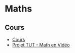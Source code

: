 <!--
Created by Its-Just-Nans - https://github.com/Its-Just-Nans
Copyright Its-Just-Nans
--->

# Maths

## Cours

- [Cours](http://cpgedupuydelome.fr/spip.php?article249&url=.%2F&menu=PSI)
- [Projet TUT - Math en Vidéo](https://lucxs95.github.io/math-video/)

